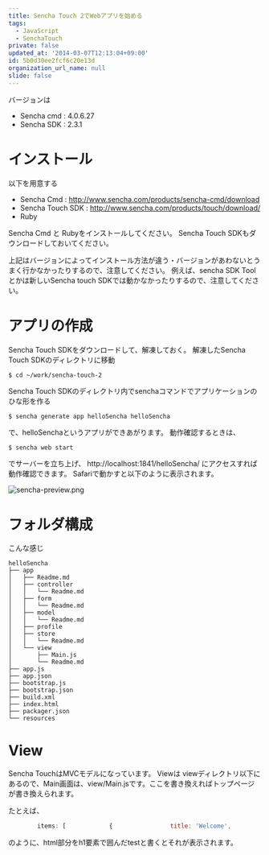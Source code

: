 ```yaml
---
title: Sencha Touch 2でWebアプリを始める
tags:
  - JavaScript
  - SenchaTouch
private: false
updated_at: '2014-03-07T12:13:04+09:00'
id: 5b0d30ee2fcf6c20e13d
organization_url_name: null
slide: false
---
```


バージョンは

* Sencha cmd : 4.0.6.27
* Sencha SDK : 2.3.1

# インストール
以下を用意する

* Sencha Cmd : http://www.sencha.com/products/sencha-cmd/download 
* Sencha Touch SDK : http://www.sencha.com/products/touch/download/
* Ruby

Sencha Cmd と Rubyをインストールしてください。
Sencha Touch SDKもダウンロードしておいてください。

上記はバージョンによってインストール方法が違う・バージョンがあわないとうまく行かなかったりするので、注意してください。
例えば、sencha SDK Tool とかは新しいSencha touch SDKでは動かなかったりするので、注意してください。

# アプリの作成

Sencha Touch SDKをダウンロードして、解凍しておく。
解凍したSencha Touch SDKのディレクトリに移動

```shell-session
$ cd ~/work/sencha-touch-2
```

Sencha Touch SDKのディレクトリ内でsenchaコマンドでアプリケーションのひな形を作る

```shell-session
$ sencha generate app helloSencha helloSencha
```

で、helloSenchaというアプリができあがります。
動作確認するときは、

```shell-session
$ sencha web start
```

でサーバーを立ち上げ、
http://localhost:1841/helloSencha/
にアクセスすれば動作確認できます。
Safariで動かすと以下のように表示されます。


![sencha-preview.png](https://qiita-image-store.s3.amazonaws.com/0/4044/279ba0ed-5104-8805-57ac-04bcd0d57a62.png "sencha-preview.png")

# フォルダ構成

こんな感じ

```
helloSencha
├── app
│   ├── Readme.md
│   ├── controller
│   │   └── Readme.md
│   ├── form
│   │   └── Readme.md
│   ├── model
│   │   └── Readme.md
│   ├── profile
│   ├── store
│   │   └── Readme.md
│   └── view
│       ├── Main.js
│       └── Readme.md
├── app.js
├── app.json
├── bootstrap.js
├── bootstrap.json
├── build.xml
├── index.html
├── packager.json
└── resources
```

# View
Sencha TouchはMVCモデルになっています。
Viewは viewディレクトリ以下にあるので、Main画面は、view/Main.jsです。ここを書き換えればトップページが書き換えられます。

たとえば、

```Main.js
        items: [            {                title: 'Welcome',                iconCls: 'home',                styleHtmlContent: true,                scrollable: true,                items: {                    docked: 'top',                    xtype: 'titlebar',                    title: 'Welcome to Sencha Touch 2'                },                html: [		             "<h1> test</h1>"                ].join("")            },
```

のように、html部分をh1要素で囲んだtestと書くとそれが表示されます。
